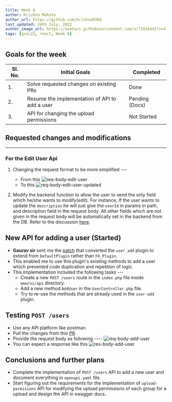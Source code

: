 ```yaml
---
title: Week 6
author: Krishna Mahato
author_url: https://github.com/krishna9304
last_updated: 24th July, 2022
author_image_url: https://avatars.githubusercontent.com/u/71918441?v=4
tags: [gsoc22, react, Week 6]
---
```


<!--
SPDX-License-Identifier: CC-BY-SA-4.0

SPDX-FileCopyrightText: 2022 Krishna Mahato <krishhtrishh9304@gmail.com>
-->

## Goals for the week

| Sl. No. | Initial Goals                                  | Completed      |
| ------- | ---------------------------------------------- | -------------- |
| 1.      | Solve requested changes on existing PRs        | Done           |
| 2.      | Resume the implementation of API to add a user | Pending (Docs) |
| 3.      | API for changing the upload permissions        | Not Started    |

## Requested changes and modifications

---

### For the Edit User Api

1. Changing the request format to be more simplified ---

   - From this
     ![req-body-edit-user](/img/reactUI/api/reqBodyEditUser.png)
   - To this
     ![req-body-edit-user-updated](/img/reactUI/api/editReqUpdated.png)

2. Modify the backend function to allow the user to send the only field which he/she wants to modify(edit). For instance, If the user wants to update the `description` he will just give the `userId` in params in path, and description field in the request body. All other fields which are not given in the request body will be automatically set in the backend from the DB. Refer to the discussion [here](https://github.com/fossology/fossology/pull/2262#issuecomment-1193073900).

## New API for adding a user (Started)

- **Gaurav sir** sent me the [patch](https://files.slack.com/files-pri/T6P6QSFSN-F03PD0S03QF/defaultplugin.patch) that converted the `user_add` plugin to extend from `DefaultPlugin` rather than `FO_Plugin`.
- This enabled me to use this plugin's existing methods to add a user which prevented code duplication and repetition of logic.
- This Implementation included the following tasks ---
  - Create a new `POST /users` route in the `index.php` file inside `www/ui/api` directory.
  - Add a new method `AddUser` in the `UserController.php` file.
  - Try to re-use the methods that are already used in the `user-add` plugin.

## Testing `POST /users`

- Use any API platform like postman.
- Pull the changes from this [PR](https://github.com/fossology/fossology/pull/2256).
- Provide the request body as following ----
  ![req-body-add-user](/img/reactUI/api/addUserReqUpdated.png)
- You can expect a response like this
  ![res-body-add-user](/img/reactUI/api/addUserResUpdated.png)

## Conclusions and further plans

- Complete the implementation of `POST /users` API to add a new user and document everything in `openapi.yaml` file.
- Start figuring out the requirements for the implementation of `upload-permisions` API for modifying the upload permissions of each group for a upload and design the API in swagger docs..
